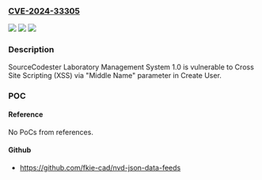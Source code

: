 ### [CVE-2024-33305](https://cve.mitre.org/cgi-bin/cvename.cgi?name=CVE-2024-33305)
![](https://img.shields.io/static/v1?label=Product&message=n%2Fa&color=blue)
![](https://img.shields.io/static/v1?label=Version&message=n%2Fa&color=blue)
![](https://img.shields.io/static/v1?label=Vulnerability&message=n%2Fa&color=brighgreen)

### Description

SourceCodester Laboratory Management System 1.0 is vulnerable to Cross Site Scripting (XSS) via "Middle Name" parameter in Create User.

### POC

#### Reference
No PoCs from references.

#### Github
- https://github.com/fkie-cad/nvd-json-data-feeds

